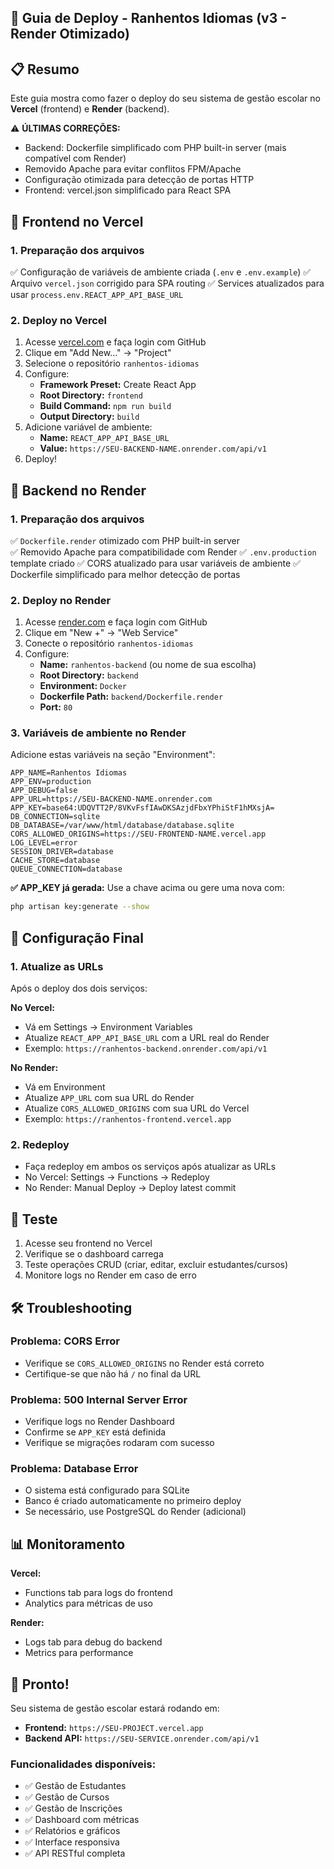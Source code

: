 ## 🚀 Guia de Deploy - Ranhentos Idiomas (v3 - Render Otimizado)

## 📋 Resumo
Este guia mostra como fazer o deploy do seu sistema de gestão escolar no **Vercel** (frontend) e **Render** (backend).

⚠️ **ÚLTIMAS CORREÇÕES:**
- Backend: Dockerfile simplificado com PHP built-in server (mais compatível com Render)
- Removido Apache para evitar conflitos FPM/Apache  
- Configuração otimizada para detecção de portas HTTP
- Frontend: vercel.json simplificado para React SPA

## 🎯 Frontend no Vercel

### 1. Preparação dos arquivos
✅ Configuração de variáveis de ambiente criada (`.env` e `.env.example`)
✅ Arquivo `vercel.json` corrigido para SPA routing
✅ Services atualizados para usar `process.env.REACT_APP_API_BASE_URL`

### 2. Deploy no Vercel
1. Acesse [vercel.com](https://vercel.com) e faça login com GitHub
2. Clique em "Add New..." → "Project"
3. Selecione o repositório `ranhentos-idiomas`
4. Configure:
   - **Framework Preset:** Create React App
   - **Root Directory:** `frontend`
   - **Build Command:** `npm run build`
   - **Output Directory:** `build`
5. Adicione variável de ambiente:
   - **Name:** `REACT_APP_API_BASE_URL`
   - **Value:** `https://SEU-BACKEND-NAME.onrender.com/api/v1`
6. Deploy!

## 🎯 Backend no Render

### 1. Preparação dos arquivos
✅ `Dockerfile.render` otimizado com PHP built-in server  
✅ Removido Apache para compatibilidade com Render
✅ `.env.production` template criado
✅ CORS atualizado para usar variáveis de ambiente
✅ Dockerfile simplificado para melhor detecção de portas

### 2. Deploy no Render
1. Acesse [render.com](https://render.com) e faça login com GitHub
2. Clique em "New +" → "Web Service"
3. Conecte o repositório `ranhentos-idiomas`
4. Configure:
   - **Name:** `ranhentos-backend` (ou nome de sua escolha)
   - **Root Directory:** `backend`
   - **Environment:** `Docker`
   - **Dockerfile Path:** `backend/Dockerfile.render`
   - **Port:** `80`

### 3. Variáveis de ambiente no Render
Adicione estas variáveis na seção "Environment":

```env
APP_NAME=Ranhentos Idiomas
APP_ENV=production
APP_DEBUG=false
APP_URL=https://SEU-BACKEND-NAME.onrender.com
APP_KEY=base64:UDQVTT2P/8VKvFsfIAwDKSAzjdFbxYPhiStF1hMXsjA=
DB_CONNECTION=sqlite
DB_DATABASE=/var/www/html/database/database.sqlite
CORS_ALLOWED_ORIGINS=https://SEU-FRONTEND-NAME.vercel.app
LOG_LEVEL=error
SESSION_DRIVER=database
CACHE_STORE=database
QUEUE_CONNECTION=database
```

**✅ APP_KEY já gerada:** Use a chave acima ou gere uma nova com:
```bash
php artisan key:generate --show
```

## 🔄 Configuração Final

### 1. Atualize as URLs
Após o deploy dos dois serviços:

**No Vercel:**
- Vá em Settings → Environment Variables
- Atualize `REACT_APP_API_BASE_URL` com a URL real do Render
- Exemplo: `https://ranhentos-backend.onrender.com/api/v1`

**No Render:**
- Vá em Environment
- Atualize `APP_URL` com sua URL do Render
- Atualize `CORS_ALLOWED_ORIGINS` com sua URL do Vercel
- Exemplo: `https://ranhentos-frontend.vercel.app`

### 2. Redeploy
- Faça redeploy em ambos os serviços após atualizar as URLs
- No Vercel: Settings → Functions → Redeploy
- No Render: Manual Deploy → Deploy latest commit

## 🧪 Teste

1. Acesse seu frontend no Vercel
2. Verifique se o dashboard carrega
3. Teste operações CRUD (criar, editar, excluir estudantes/cursos)
4. Monitore logs no Render em caso de erro

## 🛠️ Troubleshooting

### Problema: CORS Error
- Verifique se `CORS_ALLOWED_ORIGINS` no Render está correto
- Certifique-se que não há `/` no final da URL

### Problema: 500 Internal Server Error
- Verifique logs no Render Dashboard
- Confirme se `APP_KEY` está definida
- Verifique se migrações rodaram com sucesso

### Problema: Database Error
- O sistema está configurado para SQLite
- Banco é criado automaticamente no primeiro deploy
- Se necessário, use PostgreSQL do Render (adicional)

## 📊 Monitoramento

**Vercel:**
- Functions tab para logs do frontend
- Analytics para métricas de uso

**Render:**
- Logs tab para debug do backend
- Metrics para performance

## 🎉 Pronto!

Seu sistema de gestão escolar estará rodando em:
- **Frontend:** `https://SEU-PROJECT.vercel.app`
- **Backend API:** `https://SEU-SERVICE.onrender.com/api/v1`

### Funcionalidades disponíveis:
- ✅ Gestão de Estudantes
- ✅ Gestão de Cursos  
- ✅ Gestão de Inscrições
- ✅ Dashboard com métricas
- ✅ Relatórios e gráficos
- ✅ Interface responsiva
- ✅ API RESTful completa
